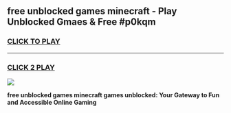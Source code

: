 
## free unblocked games minecraft - Play Unblocked Gmaes & Free #p0kqm
<h3>
<a href="https://news.freeplayer.one?title=free_unblocked_games_minecraft&ref=03M">CLICK TO PLAY</a></h3>
<hr>

<h3>
<a href="https://news.freeplayer.one?title=free_unblocked_games_minecraft&ref=03M">CLICK 2 PLAY</a>
  
</h3>

<a href="https://news.freeplayer.one?title=free_unblocked_games_minecraft&ref=03M"><img src="https://clearcache.store/games.png"></a>


**free unblocked games minecraft games unblocked: Your Gateway to Fun and Accessible Online Gaming**
